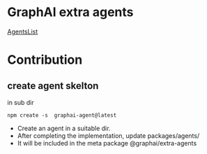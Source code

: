 # GraphAI extra agents

[AgentsList](https://github.com/receptron/graphai-agents/tree/main/docs/agentDocs)


# Contribution


## create agent skelton

in sub dir

```
npm create -s  graphai-agent@latest  
```


- Create an agent in a suitable dir.
- After completing the implementation, update packages/agents/
- It will be included in the meta package @graphai/extra-agents

